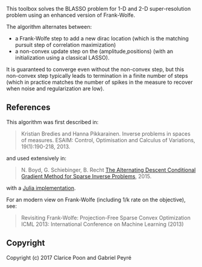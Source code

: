 This toolbox solves the BLASSO problem for 1-D and 2-D super-resolution problem using an enhanced version of Frank-Wolfe.

The algorithm alternates between:

- a Frank-Wolfe step to add a new dirac location (which is the matching pursuit step of correlation maximization)
- a non-convex update step on the (amplitude,positions) (with an initialization using a classical LASSO).

It is guaranteed to converge even without the non-convex step, but this non-convex step typically leads to termination in a finite number of steps (which in practice matches the number of spikes in the measure to recover when noise and regularization are low).

References
-------

This algorithm was first described in:

> Kristian Bredies and Hanna Pikkarainen. Inverse problems in spaces of measures. ESAIM: Control, Optimisation and Calculus of Variations, 19(1):190-218, 2013.  

and used extensively in:

>  N. Boyd, G. Schiebinger, B. Recht [The Alternating Descent Conditional Gradient Method for Sparse Inverse Problems](http://arxiv.org/abs/1507.01562), 2015.

with a [Julia implementation](https://www.stat.berkeley.edu/~nickboyd/adcg/).

For an modern view on Frank-Wolfe (including 1/k rate on the objective), see:

> Revisiting Frank-Wolfe: Projection-Free Sparse Convex Optimization
ICML 2013: International Conference on Machine Learning (2013)

Copyright
-------

Copyright (c) 2017 Clarice Poon and Gabriel Peyré
